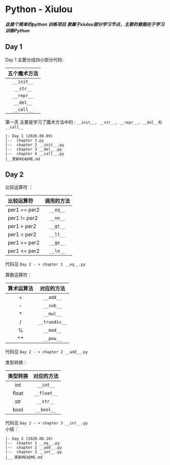  # Python - Xiulou
 ##### 这是个简单的python 训练项目 隶属于xiulou部分学习节点，主要的意图在于学习训练Python
 ## Day 1 
 
 Day 1 主要分成四小部分代码: 
 
 |五个魔术方法|
 |:-------:|
 |`__init__`|
 |`__str__`|
 |`__repr__`|
 | `__del__`|
 |`__call__`|
 
 第一天 主要是学习了魔术方法中的 : `__init__, __str__, __repr__, __del__和__call__`  
 ```
|- Day 1 (2020.08.09)
|--  chapter 1.py
|--  chapter 2 __init__.py
|--  chapter 3 __del__.py
|--  chapter 4 __call__.py
|__更新README.md
```

## Day 2
比较运算符 ： 

|比较运算符|调用的方法|
|:------------|:------------:|
|per1 == per2  |	`__eq__`|
|per1 != per2   |	`__ne__`|
|per1 > per2    |   `__gt__`|
|per1 < per2    |	`__lt__`|
|per1 >= per2  |	`__ge__`|
|per1 <= per2  |   `__le__`|
代码见 `Day 2 - > chapter 1 __eq__.py`   

算数运算符：

|算术运算法|对应的方法|
|:------------:|:------------:|
|+|	`__add__`|
|-|	`__sub__`|
|*|	`__mul__`|
|/|	`__truediv__`|
|%|	`__mod__`|
|**|	`__pow__`|
代码见 `Day 2 - > chapter 2 __add__.py`   

类型转换：

|类型转换 | 对应的方法|
|:------------:|:------------:|
|int|`__int__`|
|float|`__float__`|
|str|`__str__`|
|bool|`__bool__`|
代码见 `Day 2 - > chapter 3 __int__.py`   
小结：
 ```
|- Day 2 (2020.08.10)
|--  chapter 1 __eq__.py
|--  chapter 2 __add__.py
|--  chapter 3 __int__.py
|__ 更新README.md
```

